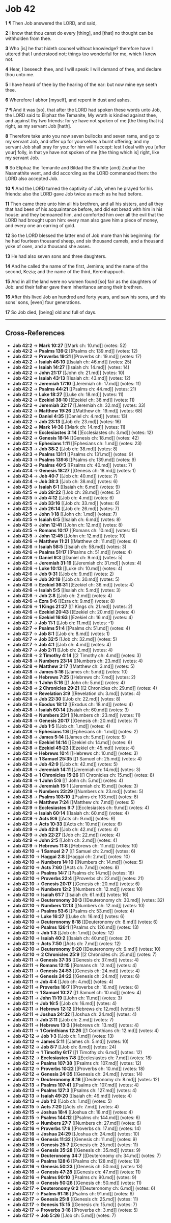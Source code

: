 # Job 42

**1** ¶ Then Job answered the LORD, and said,

**2** I know that thou canst do every [thing], and [that] no thought can be withholden from thee.

**3** Who [is] he that hideth counsel without knowledge? therefore have I uttered that I understood not; things too wonderful for me, which I knew not.

**4** Hear, I beseech thee, and I will speak: I will demand of thee, and declare thou unto me.

**5** I have heard of thee by the hearing of the ear: but now mine eye seeth thee.

**6** Wherefore I abhor [myself], and repent in dust and ashes.

**7** ¶ And it was [so], that after the LORD had spoken these words unto Job, the LORD said to Eliphaz the Temanite, My wrath is kindled against thee, and against thy two friends: for ye have not spoken of me [the thing that is] right, as my servant Job [hath].

**8** Therefore take unto you now seven bullocks and seven rams, and go to my servant Job, and offer up for yourselves a burnt offering; and my servant Job shall pray for you: for him will I accept: lest I deal with you [after your] folly, in that ye have not spoken of me [the thing which is] right, like my servant Job.

**9** So Eliphaz the Temanite and Bildad the Shuhite [and] Zophar the Naamathite went, and did according as the LORD commanded them: the LORD also accepted Job.

**10** ¶ And the LORD turned the captivity of Job, when he prayed for his friends: also the LORD gave Job twice as much as he had before.

**11** Then came there unto him all his brethren, and all his sisters, and all they that had been of his acquaintance before, and did eat bread with him in his house: and they bemoaned him, and comforted him over all the evil that the LORD had brought upon him: every man also gave him a piece of money, and every one an earring of gold.

**12** So the LORD blessed the latter end of Job more than his beginning: for he had fourteen thousand sheep, and six thousand camels, and a thousand yoke of oxen, and a thousand she asses.

**13** He had also seven sons and three daughters.

**14** And he called the name of the first, Jemima; and the name of the second, Kezia; and the name of the third, Kerenhappuch.

**15** And in all the land were no women found [so] fair as the daughters of Job: and their father gave them inheritance among their brethren.

**16** After this lived Job an hundred and forty years, and saw his sons, and his sons' sons, [even] four generations.

**17** So Job died, [being] old and full of days.

---

## Cross-References

- **Job 42:2** → **Mark 10:27** [[Mark ch: 10.md]] (votes: 52)
- **Job 42:2** → **Psalms 139:2** [[Psalms ch: 139.md]] (votes: 12)
- **Job 42:2** → **Proverbs 19:21** [[Proverbs ch: 19.md]] (votes: 17)
- **Job 42:2** → **Isaiah 46:10** [[Isaiah ch: 46.md]] (votes: 25)
- **Job 42:2** → **Isaiah 14:27** [[Isaiah ch: 14.md]] (votes: 14)
- **Job 42:2** → **John 21:17** [[John ch: 21.md]] (votes: 10)
- **Job 42:2** → **Isaiah 43:13** [[Isaiah ch: 43.md]] (votes: 12)
- **Job 42:2** → **Jeremiah 17:10** [[Jeremiah ch: 17.md]] (votes: 11)
- **Job 42:2** → **Psalms 44:21** [[Psalms ch: 44.md]] (votes: 21)
- **Job 42:2** → **Luke 18:27** [[Luke ch: 18.md]] (votes: 11)
- **Job 42:2** → **Ezekiel 38:10** [[Ezekiel ch: 38.md]] (votes: 11)
- **Job 42:2** → **Jeremiah 32:17** [[Jeremiah ch: 32.md]] (votes: 33)
- **Job 42:2** → **Matthew 19:26** [[Matthew ch: 19.md]] (votes: 68)
- **Job 42:2** → **Daniel 4:35** [[Daniel ch: 4.md]] (votes: 13)
- **Job 42:2** → **Job 23:13** [[Job ch: 23.md]] (votes: 16)
- **Job 42:2** → **Mark 14:36** [[Mark ch: 14.md]] (votes: 11)
- **Job 42:2** → **Ecclesiastes 3:14** [[Ecclesiastes ch: 3.md]] (votes: 12)
- **Job 42:2** → **Genesis 18:14** [[Genesis ch: 18.md]] (votes: 42)
- **Job 42:2** → **Ephesians 1:11** [[Ephesians ch: 1.md]] (votes: 23)
- **Job 42:3** → **Job 38:2** [[Job ch: 38.md]] (votes: 8)
- **Job 42:3** → **Psalms 131:1** [[Psalms ch: 131.md]] (votes: 9)
- **Job 42:3** → **Psalms 139:6** [[Psalms ch: 139.md]] (votes: 9)
- **Job 42:3** → **Psalms 40:5** [[Psalms ch: 40.md]] (votes: 7)
- **Job 42:4** → **Genesis 18:27** [[Genesis ch: 18.md]] (votes: 1)
- **Job 42:4** → **Job 40:7** [[Job ch: 40.md]] (votes: 7)
- **Job 42:4** → **Job 38:3** [[Job ch: 38.md]] (votes: 6)
- **Job 42:5** → **Isaiah 6:1** [[Isaiah ch: 6.md]] (votes: 9)
- **Job 42:5** → **Job 28:22** [[Job ch: 28.md]] (votes: 5)
- **Job 42:5** → **Job 4:12** [[Job ch: 4.md]] (votes: 6)
- **Job 42:5** → **Job 33:16** [[Job ch: 33.md]] (votes: 6)
- **Job 42:5** → **Job 26:14** [[Job ch: 26.md]] (votes: 7)
- **Job 42:5** → **John 1:18** [[John ch: 1.md]] (votes: 7)
- **Job 42:5** → **Isaiah 6:5** [[Isaiah ch: 6.md]] (votes: 8)
- **Job 42:5** → **John 12:41** [[John ch: 12.md]] (votes: 8)
- **Job 42:5** → **Romans 10:17** [[Romans ch: 10.md]] (votes: 15)
- **Job 42:5** → **John 12:45** [[John ch: 12.md]] (votes: 10)
- **Job 42:6** → **Matthew 11:21** [[Matthew ch: 11.md]] (votes: 4)
- **Job 42:6** → **Isaiah 58:5** [[Isaiah ch: 58.md]] (votes: 3)
- **Job 42:6** → **Psalms 51:17** [[Psalms ch: 51.md]] (votes: 4)
- **Job 42:6** → **Daniel 9:3** [[Daniel ch: 9.md]] (votes: 5)
- **Job 42:6** → **Jeremiah 31:19** [[Jeremiah ch: 31.md]] (votes: 4)
- **Job 42:6** → **Luke 10:13** [[Luke ch: 10.md]] (votes: 4)
- **Job 42:6** → **Job 9:31** [[Job ch: 9.md]] (votes: 2)
- **Job 42:6** → **Job 30:19** [[Job ch: 30.md]] (votes: 5)
- **Job 42:6** → **Ezekiel 36:31** [[Ezekiel ch: 36.md]] (votes: 4)
- **Job 42:6** → **Isaiah 5:5** [[Isaiah ch: 5.md]] (votes: 3)
- **Job 42:6** → **Job 2:8** [[Job ch: 2.md]] (votes: 4)
- **Job 42:6** → **Ezra 9:6** [[Ezra ch: 9.md]] (votes: 8)
- **Job 42:6** → **1 Kings 21:27** [[1 Kings ch: 21.md]] (votes: 2)
- **Job 42:6** → **Ezekiel 20:43** [[Ezekiel ch: 20.md]] (votes: 4)
- **Job 42:6** → **Ezekiel 16:63** [[Ezekiel ch: 16.md]] (votes: 4)
- **Job 42:7** → **Job 11:1** [[Job ch: 11.md]] (votes: -1)
- **Job 42:7** → **Psalms 51:4** [[Psalms ch: 51.md]] (votes: 4)
- **Job 42:7** → **Job 8:1** [[Job ch: 8.md]] (votes: 1)
- **Job 42:7** → **Job 32:5** [[Job ch: 32.md]] (votes: 5)
- **Job 42:7** → **Job 4:1** [[Job ch: 4.md]] (votes: 4)
- **Job 42:7** → **Job 2:11** [[Job ch: 2.md]] (votes: 4)
- **Job 42:8** → **2 Timothy 4:14** [[2 Timothy ch: 4.md]] (votes: 3)
- **Job 42:8** → **Numbers 23:14** [[Numbers ch: 23.md]] (votes: 4)
- **Job 42:8** → **Matthew 3:17** [[Matthew ch: 3.md]] (votes: 5)
- **Job 42:8** → **James 5:16** [[James ch: 5.md]] (votes: 10)
- **Job 42:8** → **Hebrews 7:25** [[Hebrews ch: 7.md]] (votes: 2)
- **Job 42:8** → **1 John 5:16** [[1 John ch: 5.md]] (votes: 4)
- **Job 42:8** → **2 Chronicles 29:21** [[2 Chronicles ch: 29.md]] (votes: 4)
- **Job 42:8** → **Revelation 3:9** [[Revelation ch: 3.md]] (votes: 4)
- **Job 42:8** → **Job 22:30** [[Job ch: 22.md]] (votes: 8)
- **Job 42:8** → **Exodus 18:12** [[Exodus ch: 18.md]] (votes: 4)
- **Job 42:8** → **Isaiah 60:14** [[Isaiah ch: 60.md]] (votes: 3)
- **Job 42:8** → **Numbers 23:1** [[Numbers ch: 23.md]] (votes: 11)
- **Job 42:8** → **Genesis 20:17** [[Genesis ch: 20.md]] (votes: 7)
- **Job 42:8** → **Job 1:5** [[Job ch: 1.md]] (votes: 4)
- **Job 42:8** → **Ephesians 1:6** [[Ephesians ch: 1.md]] (votes: 2)
- **Job 42:8** → **James 5:14** [[James ch: 5.md]] (votes: 5)
- **Job 42:8** → **Ezekiel 14:14** [[Ezekiel ch: 14.md]] (votes: 6)
- **Job 42:8** → **Ezekiel 45:23** [[Ezekiel ch: 45.md]] (votes: 4)
- **Job 42:8** → **Hebrews 10:4** [[Hebrews ch: 10.md]] (votes: 3)
- **Job 42:8** → **1 Samuel 25:35** [[1 Samuel ch: 25.md]] (votes: 4)
- **Job 42:8** → **Job 42:9** [[Job ch: 42.md]] (votes: 5)
- **Job 42:8** → **Jeremiah 14:11** [[Jeremiah ch: 14.md]] (votes: 3)
- **Job 42:8** → **1 Chronicles 15:26** [[1 Chronicles ch: 15.md]] (votes: 8)
- **Job 42:8** → **1 John 5:6** [[1 John ch: 5.md]] (votes: 4)
- **Job 42:8** → **Jeremiah 15:1** [[Jeremiah ch: 15.md]] (votes: 3)
- **Job 42:8** → **Numbers 23:29** [[Numbers ch: 23.md]] (votes: 5)
- **Job 42:8** → **Psalms 103:10** [[Psalms ch: 103.md]] (votes: 8)
- **Job 42:9** → **Matthew 7:24** [[Matthew ch: 7.md]] (votes: 5)
- **Job 42:9** → **Ecclesiastes 9:7** [[Ecclesiastes ch: 9.md]] (votes: 4)
- **Job 42:9** → **Isaiah 60:14** [[Isaiah ch: 60.md]] (votes: 4)
- **Job 42:9** → **Acts 9:6** [[Acts ch: 9.md]] (votes: 9)
- **Job 42:9** → **Acts 10:33** [[Acts ch: 10.md]] (votes: 6)
- **Job 42:9** → **Job 42:8** [[Job ch: 42.md]] (votes: 4)
- **Job 42:9** → **Job 22:27** [[Job ch: 22.md]] (votes: 4)
- **Job 42:9** → **John 2:5** [[John ch: 2.md]] (votes: 4)
- **Job 42:9** → **Hebrews 11:8** [[Hebrews ch: 11.md]] (votes: 10)
- **Job 42:10** → **1 Samuel 2:7** [[1 Samuel ch: 2.md]] (votes: 6)
- **Job 42:10** → **Haggai 2:8** [[Haggai ch: 2.md]] (votes: 10)
- **Job 42:10** → **Numbers 14:10** [[Numbers ch: 14.md]] (votes: 5)
- **Job 42:10** → **Acts 7:60** [[Acts ch: 7.md]] (votes: 8)
- **Job 42:10** → **Psalms 14:7** [[Psalms ch: 14.md]] (votes: 16)
- **Job 42:10** → **Proverbs 22:4** [[Proverbs ch: 22.md]] (votes: 21)
- **Job 42:10** → **Genesis 20:17** [[Genesis ch: 20.md]] (votes: 6)
- **Job 42:10** → **Numbers 12:2** [[Numbers ch: 12.md]] (votes: 10)
- **Job 42:10** → **Isaiah 61:7** [[Isaiah ch: 61.md]] (votes: 16)
- **Job 42:10** → **Deuteronomy 30:3** [[Deuteronomy ch: 30.md]] (votes: 32)
- **Job 42:10** → **Numbers 12:13** [[Numbers ch: 12.md]] (votes: 10)
- **Job 42:10** → **Psalms 53:6** [[Psalms ch: 53.md]] (votes: 4)
- **Job 42:10** → **Luke 16:27** [[Luke ch: 16.md]] (votes: 6)
- **Job 42:10** → **Deuteronomy 8:18** [[Deuteronomy ch: 8.md]] (votes: 6)
- **Job 42:10** → **Psalms 126:1** [[Psalms ch: 126.md]] (votes: 13)
- **Job 42:10** → **Job 1:3** [[Job ch: 1.md]] (votes: 12)
- **Job 42:10** → **Isaiah 40:2** [[Isaiah ch: 40.md]] (votes: 21)
- **Job 42:10** → **Acts 7:50** [[Acts ch: 7.md]] (votes: 12)
- **Job 42:10** → **Deuteronomy 9:20** [[Deuteronomy ch: 9.md]] (votes: 10)
- **Job 42:10** → **2 Chronicles 25:9** [[2 Chronicles ch: 25.md]] (votes: 7)
- **Job 42:11** → **Genesis 37:35** [[Genesis ch: 37.md]] (votes: 4)
- **Job 42:11** → **Romans 12:15** [[Romans ch: 12.md]] (votes: 4)
- **Job 42:11** → **Genesis 24:53** [[Genesis ch: 24.md]] (votes: 4)
- **Job 42:11** → **Genesis 24:22** [[Genesis ch: 24.md]] (votes: 6)
- **Job 42:11** → **Job 4:4** [[Job ch: 4.md]] (votes: 4)
- **Job 42:11** → **Proverbs 16:7** [[Proverbs ch: 16.md]] (votes: 6)
- **Job 42:11** → **1 Samuel 10:27** [[1 Samuel ch: 10.md]] (votes: 4)
- **Job 42:11** → **John 11:19** [[John ch: 11.md]] (votes: 3)
- **Job 42:11** → **Job 16:5** [[Job ch: 16.md]] (votes: 4)
- **Job 42:11** → **Hebrews 12:12** [[Hebrews ch: 12.md]] (votes: 5)
- **Job 42:11** → **Joshua 24:32** [[Joshua ch: 24.md]] (votes: 4)
- **Job 42:11** → **Job 2:11** [[Job ch: 2.md]] (votes: 7)
- **Job 42:11** → **Hebrews 13:3** [[Hebrews ch: 13.md]] (votes: 4)
- **Job 42:11** → **1 Corinthians 12:26** [[1 Corinthians ch: 12.md]] (votes: 4)
- **Job 42:12** → **Job 1:3** [[Job ch: 1.md]] (votes: 13)
- **Job 42:12** → **James 5:11** [[James ch: 5.md]] (votes: 10)
- **Job 42:12** → **Job 8:7** [[Job ch: 8.md]] (votes: 24)
- **Job 42:12** → **1 Timothy 6:17** [[1 Timothy ch: 6.md]] (votes: 12)
- **Job 42:12** → **Ecclesiastes 7:8** [[Ecclesiastes ch: 7.md]] (votes: 18)
- **Job 42:12** → **Psalms 107:38** [[Psalms ch: 107.md]] (votes: 12)
- **Job 42:12** → **Proverbs 10:22** [[Proverbs ch: 10.md]] (votes: 18)
- **Job 42:12** → **Genesis 24:35** [[Genesis ch: 24.md]] (votes: 14)
- **Job 42:12** → **Deuteronomy 8:16** [[Deuteronomy ch: 8.md]] (votes: 12)
- **Job 42:13** → **Psalms 107:41** [[Psalms ch: 107.md]] (votes: 4)
- **Job 42:13** → **Psalms 127:3** [[Psalms ch: 127.md]] (votes: 4)
- **Job 42:13** → **Isaiah 49:20** [[Isaiah ch: 49.md]] (votes: 4)
- **Job 42:13** → **Job 1:2** [[Job ch: 1.md]] (votes: 5)
- **Job 42:15** → **Acts 7:20** [[Acts ch: 7.md]] (votes: 4)
- **Job 42:15** → **Joshua 18:4** [[Joshua ch: 18.md]] (votes: 4)
- **Job 42:15** → **Psalms 144:12** [[Psalms ch: 144.md]] (votes: 6)
- **Job 42:15** → **Numbers 27:7** [[Numbers ch: 27.md]] (votes: 6)
- **Job 42:16** → **Proverbs 17:6** [[Proverbs ch: 17.md]] (votes: 14)
- **Job 42:16** → **Joshua 24:29** [[Joshua ch: 24.md]] (votes: 10)
- **Job 42:16** → **Genesis 11:32** [[Genesis ch: 11.md]] (votes: 9)
- **Job 42:16** → **Genesis 25:7** [[Genesis ch: 25.md]] (votes: 11)
- **Job 42:16** → **Genesis 35:28** [[Genesis ch: 35.md]] (votes: 9)
- **Job 42:16** → **Deuteronomy 34:7** [[Deuteronomy ch: 34.md]] (votes: 7)
- **Job 42:16** → **Psalms 128:6** [[Psalms ch: 128.md]] (votes: 13)
- **Job 42:16** → **Genesis 50:23** [[Genesis ch: 50.md]] (votes: 13)
- **Job 42:16** → **Genesis 47:28** [[Genesis ch: 47.md]] (votes: 11)
- **Job 42:16** → **Psalms 90:10** [[Psalms ch: 90.md]] (votes: 9)
- **Job 42:16** → **Genesis 50:26** [[Genesis ch: 50.md]] (votes: 11)
- **Job 42:17** → **Deuteronomy 6:2** [[Deuteronomy ch: 6.md]] (votes: 6)
- **Job 42:17** → **Psalms 91:16** [[Psalms ch: 91.md]] (votes: 6)
- **Job 42:17** → **Genesis 25:8** [[Genesis ch: 25.md]] (votes: 11)
- **Job 42:17** → **Genesis 15:15** [[Genesis ch: 15.md]] (votes: 7)
- **Job 42:17** → **Proverbs 3:16** [[Proverbs ch: 3.md]] (votes: 5)
- **Job 42:17** → **Job 5:26** [[Job ch: 5.md]] (votes: 7)
